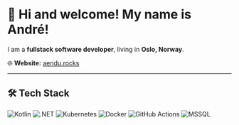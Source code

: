 # 👋 Hi and welcome! My name is André!

I am a **fullstack software developer**, living in **Oslo, Norway**.

🌐 **Website:** [aendu.rocks](https://aendu.rocks)

---

## 🛠 Tech Stack

![Kotlin](https://img.shields.io/badge/Kotlin-7F52FF?logo=kotlin&logoColor=white)
![.NET](https://img.shields.io/badge/.NET-512BD4?logo=dotnet&logoColor=white)
![Kubernetes](https://img.shields.io/badge/Kubernetes-326CE5?logo=kubernetes&logoColor=white)
![Docker](https://img.shields.io/badge/Docker-2496ED?logo=docker&logoColor=white)
![GitHub Actions](https://img.shields.io/badge/GitHub_Actions-2088FF?logo=github-actions&logoColor=white)
![MSSQL](https://img.shields.io/badge/MSSQL-CC2927?logo=microsoft-sql-server&logoColor=white)
